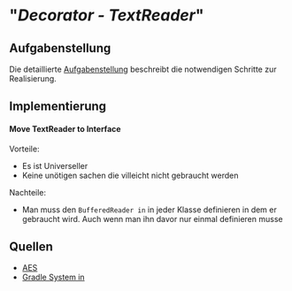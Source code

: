 # "*Decorator - TextReader*"

## Aufgabenstellung
Die detaillierte [Aufgabenstellung](TASK.md) beschreibt die notwendigen Schritte zur Realisierung.

## Implementierung


#### Move TextReader to Interface
Vorteile:
* Es ist Universeller
* Keine unötigen sachen die villeicht nicht gebraucht werden

Nachteile:
* Man muss den `BufferedReader in` in jeder Klasse definieren in dem er gebraucht wird.
Auch wenn man ihn davor nur einmal definieren musse

## Quellen
* [AES](https://howtodoinjava.com/security/aes-256-encryption-decryption/)
* [Gradle System in](https://stackoverflow.com/questions/13172137/console-application-with-java-and-gradle)